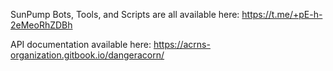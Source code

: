 SunPump Bots, Tools, and Scripts are all available here: https://t.me/+pE-h-2eMeoRhZDBh

API documentation available here: https://acrns-organization.gitbook.io/dangeracorn/

